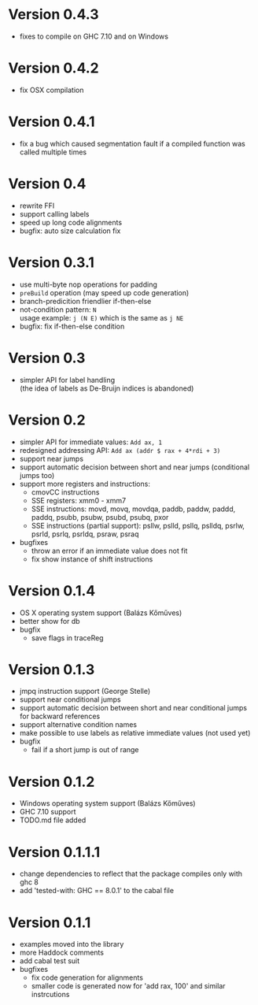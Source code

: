# Version 0.4.3

-   fixes to compile on GHC 7.10 and on Windows

# Version 0.4.2

-   fix OSX compilation

# Version 0.4.1

-   fix a bug which caused segmentation fault if a compiled function was called multiple times

# Version 0.4

-   rewrite FFI
-   support calling labels
-   speed up long code alignments
-   bugfix: auto size calculation fix

# Version 0.3.1

-   use multi-byte nop operations for padding
-   `preBuild` operation (may speed up code generation)
-   branch-predicition friendlier if-then-else
-   not-condition pattern: `N`  
    usage example: `j (N E)` which is the same as `j NE`
-   bugfix: fix if-then-else condition

# Version 0.3

-   simpler API for label handling  
    (the idea of labels as De-Bruijn indices is abandoned)

# Version 0.2

-   simpler API for immediate values: `Add ax, 1`
-   redesigned addressing API: `Add ax (addr $ rax + 4*rdi + 3)`
-   support near jumps
-   support automatic decision between short and near jumps (conditional jumps too)
-   support more registers and instructions:
    -   cmovCC instructions
    -   SSE registers: xmm0 - xmm7
    -   SSE instructions: movd, movq, movdqa, paddb, paddw, paddd, paddq, psubb, psubw, psubd, psubq, pxor
    -   SSE instructions (partial support): psllw, pslld, psllq, pslldq, psrlw, psrld, psrlq, psrldq, psraw, psraq
-   bugfixes
    -   throw an error if an immediate value does not fit
    -   fix show instance of shift instructions

# Version 0.1.4

-   OS X operating system support (Balázs Kőműves)
-   better show for db
-   bugfix
    -   save flags in traceReg

# Version 0.1.3

-   jmpq instruction support (George Stelle)
-   support near conditional jumps
-   support automatic decision between short and near conditional jumps for backward references
-   support alternative condition names
-   make possible to use labels as relative immediate values (not used yet)
-   bugfix
    -   fail if a short jump is out of range

# Version 0.1.2

-   Windows operating system support (Balázs Kőműves)
-   GHC 7.10 support
-   TODO.md file added

# Version 0.1.1.1

-   change dependencies to reflect that the package compiles only with ghc 8
-   add 'tested-with: GHC == 8.0.1' to the cabal file

# Version 0.1.1

-   examples moved into the library
-   more Haddock comments
-   add cabal test suit
-   bugfixes
    -   fix code generation for alignments
    -   smaller code is generated now for 'add rax, 100' and similar instrcutions

